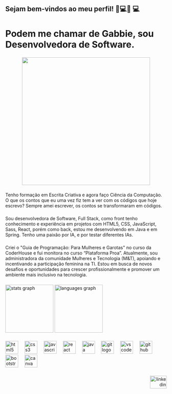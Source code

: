 <h2 align="left">Sejam bem-vindos ao meu perfil!  👩💻👩 💻</h2>

###

<h1 align="left">Podem me chamar de Gabbie, sou Desenvolvedora de Software.</h1>

###

<div align="center">
  <img height="400" src="https://pa1.aminoapps.com/7036/721a43e45eb494a0d6265cd53f8b0deec1cc6e49r1-350-196_hq.gif"  />
</div>

###

<p align="left">Tenho formação em Escrita Criativa e agora faço Ciência da Computação. O que os contos que eu uma vez fiz tem a ver com os códigos que hoje escrevo? Sempre amei escrever, os contos se transformaram em códigos.</p>

###

<p align="left">Sou desenvolvedora de Software, Full Stack, como front tenho conhecimento e experiência em projetos com HTML5, CSS, JavaScript, Sass, React, porém como back, estou me desenvolvendo em Java e em Spring. Tenho uma paixão por IA, e por testar diferentes IAs.</p>

###

<p align="left">Criei o "Guia de Programação: Para Mulheres e Garotas" no curso da CoderHouse e fui monitora no curso “Plataforma Proa”. Atualmente, sou administradora da comunidade Mulheres e Tecnologia (M&T), apoiando e incentivando a participação feminina na TI. Estou em busca de novos desafios e oportunidades para crescer profissionalmente e promover um ambiente mais inclusivo na tecnologia.</p>

###

<div align="left">
  <img src="https://github-readme-stats.vercel.app/api?username=GabiCath&hide_title=false&hide_rank=false&show_icons=true&include_all_commits=true&count_private=true&disable_animations=false&theme=radical&locale=en&hide_border=false&order=1" height="150" alt="stats graph"  />
  <img src="https://github-readme-stats.vercel.app/api/top-langs?username=GabiCath&locale=pt-br&hide_title=false&layout=compact&card_width=320&langs_count=10&theme=radical&hide_border=false&order=2" height="150" alt="languages graph"  />
</div>

###

<div align="left">
  <img src="https://cdn.jsdelivr.net/gh/devicons/devicon/icons/html5/html5-original.svg" height="40" alt="html5 logo"  />
  <img width="12" />
  <img src="https://cdn.jsdelivr.net/gh/devicons/devicon/icons/css3/css3-original.svg" height="40" alt="css3 logo"  />
  <img width="12" />
  <img src="https://cdn.jsdelivr.net/gh/devicons/devicon/icons/javascript/javascript-original.svg" height="40" alt="javascript logo"  />
  <img width="12" />
  <img src="https://cdn.jsdelivr.net/gh/devicons/devicon/icons/react/react-original.svg" height="40" alt="react logo"  />
  <img width="12" />
  <img src="https://cdn.jsdelivr.net/gh/devicons/devicon/icons/java/java-original.svg" height="40" alt="java logo"  />
  <img width="12" />
  <img src="https://cdn.jsdelivr.net/gh/devicons/devicon/icons/git/git-original.svg" height="40" alt="git logo"  />
  <img width="12" />
  <img src="https://cdn.jsdelivr.net/gh/devicons/devicon/icons/vscode/vscode-original.svg" height="40" alt="vscode logo"  />
  <img width="12" />
  <img src="https://cdn.jsdelivr.net/gh/devicons/devicon/icons/github/github-original.svg" height="40" alt="github logo"  />
  <img width="12" />
  <img src="https://cdn.jsdelivr.net/gh/devicons/devicon/icons/bootstrap/bootstrap-original.svg" height="40" alt="bootstrap logo"  />
  <img width="12" />
  <img src="https://cdn.jsdelivr.net/gh/devicons/devicon/icons/canva/canva-original.svg" height="40" alt="canva logo"  />
</div>

###

<div align="right">
  <a href="https://www.linkedin.com/in/gabriela-catharine-andreatta-profissionalmultidisciplinar/" target="_blank">
    <img src="https://raw.githubusercontent.com/maurodesouza/profile-readme-generator/master/src/assets/icons/social/linkedin/default.svg" width="52" height="40" alt="linkedin logo"  />
  </a>
</div>

###
